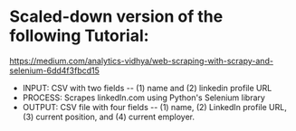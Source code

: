 # Scaled-down version of the following Tutorial:
https://medium.com/analytics-vidhya/web-scraping-with-scrapy-and-selenium-6dd4f3fbcd15

* INPUT: CSV with two fields -- (1) name and (2) linkedin profile URL
* PROCESS: Scrapes linkedIn.com using Python's Selenium library
* OUTPUT: CSV file with four fields -- (1) name, (2) LinkedIn profile URL, (3) current position, and (4) current employer.

